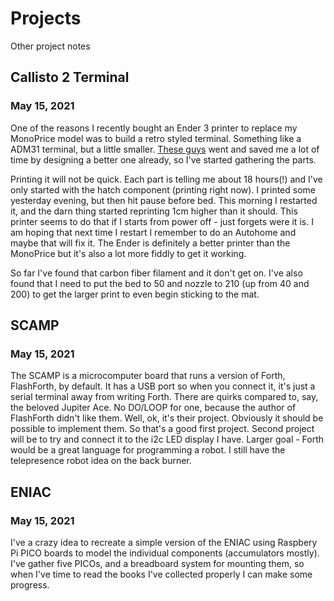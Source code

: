 # Projects

Other project notes


## Callisto 2 Terminal

### May 15, 2021

One of the reasons I recently bought an Ender 3 printer to replace my MonoPrice model was to build a retro styled terminal. Something like a ADM31 terminal, but a little smaller. [These guys](https://www.thingiverse.com/thing:4846997) went and saved me a lot of time by designing a better one already, so I've started gathering the parts.

Printing it will not be quick. Each part is telling me about 18 hours(!) and I've only started with the hatch component (printing right now). I printed some yesterday evening, but then hit pause before bed. This morning I restarted it, and the darn thing started reprinting 1cm higher than it should. This printer seems to do that if I starts from power off - just forgets were it is. I am hoping that next time I restart I remember to do an Autohome and maybe that will fix it. The Ender is definitely a better printer than the MonoPrice but it's also a lot more fiddly to get it working.

So far I've found that carbon fiber filament and it don't get on. I've also found that I need to put the bed to 50 and nozzle to 210 (up from 40 and 200) to get the larger print to even begin sticking to the mat. 

## SCAMP

### May 15, 2021

The SCAMP is a microcomputer board that runs a version of Forth, FlashForth, by default. It has a USB port so when you connect it, it's just a serial terminal away from writing Forth. There are quirks compared to, say, the beloved Jupiter Ace. No DO/LOOP for one, because the author of FlashForth didn't like them. Well, ok, it's their project. Obviously it should be possible to implement them. So that's a good first project. Second project will be to try and connect it to the i2c LED display I have. Larger goal - Forth would be a great language for programming a robot. I still have the telepresence robot idea on the back burner.

## ENIAC 

### May 15, 2021

I've a crazy idea to recreate a simple version of the ENIAC using Raspbery Pi PICO boards to model the individual components (accumulators mostly). I've gather five PICOs, and a breadboard system for mounting them, so when I've time to read the books I've collected properly I can make some progress.

